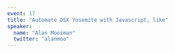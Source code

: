```yaml
---
event: 17
title: "Automate OSX Yosemite with Javascript, like"
speaker:
  name: "Alan Mooiman"
  twitter: "alanmoo"
---
```

